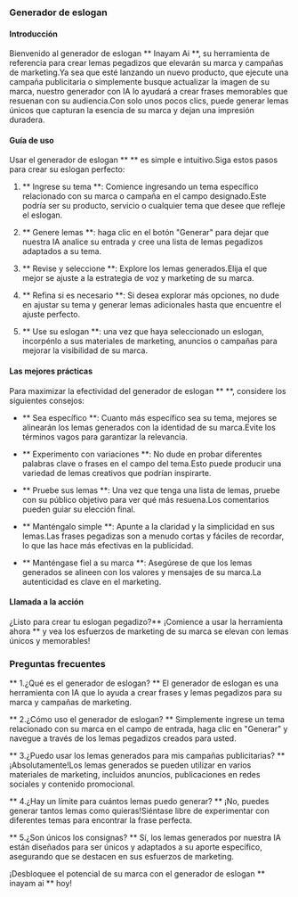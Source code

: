 ### Generador de eslogan

#### Introducción
Bienvenido al generador de eslogan ** Inayam Ai **, su herramienta de referencia para crear lemas pegadizos que elevarán su marca y campañas de marketing.Ya sea que esté lanzando un nuevo producto, que ejecute una campaña publicitaria o simplemente busque actualizar la imagen de su marca, nuestro generador con IA lo ayudará a crear frases memorables que resuenan con su audiencia.Con solo unos pocos clics, puede generar lemas únicos que capturan la esencia de su marca y dejan una impresión duradera.

#### Guía de uso
Usar el generador de eslogan ** ** es simple e intuitivo.Siga estos pasos para crear su eslogan perfecto:

1. ** Ingrese su tema **: Comience ingresando un tema específico relacionado con su marca o campaña en el campo designado.Este podría ser su producto, servicio o cualquier tema que desee que refleje el eslogan.

2. ** Genere lemas **: haga clic en el botón "Generar" para dejar que nuestra IA analice su entrada y cree una lista de lemas pegadizos adaptados a su tema.

3. ** Revise y seleccione **: Explore los lemas generados.Elija el que mejor se ajuste a la estrategia de voz y marketing de su marca.

4. ** Refina si es necesario **: Si desea explorar más opciones, no dude en ajustar su tema y generar lemas adicionales hasta que encuentre el ajuste perfecto.

5. ** Use su eslogan **: una vez que haya seleccionado un eslogan, incorpénlo a sus materiales de marketing, anuncios o campañas para mejorar la visibilidad de su marca.

#### Las mejores prácticas
Para maximizar la efectividad del generador de eslogan ** **, considere los siguientes consejos:

- ** Sea específico **: Cuanto más específico sea su tema, mejores se alinearán los lemas generados con la identidad de su marca.Evite los términos vagos para garantizar la relevancia.

- ** Experimento con variaciones **: No dude en probar diferentes palabras clave o frases en el campo del tema.Esto puede producir una variedad de lemas creativos que podrían inspirarte.

- ** Pruebe sus lemas **: Una vez que tenga una lista de lemas, pruebe con su público objetivo para ver qué más resuena.Los comentarios pueden guiar su elección final.

- ** Manténgalo simple **: Apunte a la claridad y la simplicidad en sus lemas.Las frases pegadizas son a menudo cortas y fáciles de recordar, lo que las hace más efectivas en la publicidad.

- ** Manténgase fiel a su marca **: Asegúrese de que los lemas generados se alineen con los valores y mensajes de su marca.La autenticidad es clave en el marketing.

#### Llamada a la acción
¿Listo para crear tu eslogan pegadizo?** ¡Comience a usar la herramienta ahora ** y vea los esfuerzos de marketing de su marca se elevan con lemas únicos y memorables!

### Preguntas frecuentes

** 1.¿Qué es el generador de eslogan? **
El generador de eslogan es una herramienta con IA que lo ayuda a crear frases y lemas pegadizos para su marca y campañas de marketing.

** 2.¿Cómo uso el generador de eslogan? **
Simplemente ingrese un tema relacionado con su marca en el campo de entrada, haga clic en "Generar" y navegue a través de los lemas pegadizos creados para usted.

** 3.¿Puedo usar los lemas generados para mis campañas publicitarias? **
¡Absolutamente!Los lemas generados se pueden utilizar en varios materiales de marketing, incluidos anuncios, publicaciones en redes sociales y contenido promocional.

** 4.¿Hay un límite para cuántos lemas puedo generar? **
¡No, puedes generar tantos lemas como quieras!Siéntase libre de experimentar con diferentes temas para encontrar la frase perfecta.

** 5.¿Son únicos los consignas? **
Sí, los lemas generados por nuestra IA están diseñados para ser únicos y adaptados a su aporte específico, asegurando que se destacen en sus esfuerzos de marketing.

¡Desbloquee el potencial de su marca con el generador de eslogan ** inayam ai ** hoy!